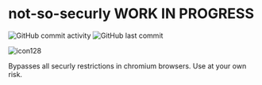 # not-so-securly WORK IN PROGRESS

![GitHub commit activity](https://img.shields.io/github/commit-activity/t/Potato-Development/not-so-securly)
![GitHub last commit](https://img.shields.io/github/last-commit/Potato-Development/not-so-securly)

![icon128](https://github.com/Potato-Development/not-so-securly/assets/119129834/8a0dd2cb-0fbe-438f-9f49-a46897ef33bb)

Bypasses all securly restrictions in chromium browsers. Use at your own risk.
